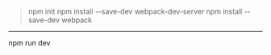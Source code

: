 > npm init
> npm install --save-dev webpack-dev-server
> npm install --save-dev webpack


*****

npm run dev
